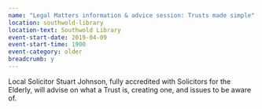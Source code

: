 ```yaml
---
name: "Legal Matters information & advice session: Trusts made simple"
location: southwold-library
location-text: Southwold Library
event-start-date: 2019-04-09
event-start-time: 1900
event-category: older
breadcrumb: y
---
```


Local Solicitor Stuart Johnson, fully accredited with Solicitors for the Elderly, will advise on what a Trust is, creating one, and issues to be aware of.
